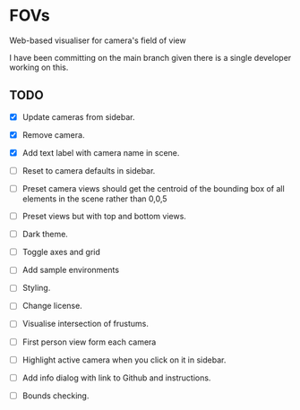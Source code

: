 # FOVs

Web-based visualiser for camera's field of view

I have been committing on the main branch given there is a single developer working on this.

## TODO

- [x] Update cameras from sidebar.

- [x] Remove camera.

- [x] Add text label with camera name in scene.

- [ ] Reset to camera defaults in sidebar.

- [ ] Preset camera views should get the centroid of the bounding box of all elements in the scene rather than 0,0,5

- [ ] Preset views but with top and bottom views.

- [ ] Dark theme.

- [ ] Toggle axes and grid

- [ ] Add sample environments

- [ ] Styling.

- [ ] Change license.

- [ ] Visualise intersection of frustums.

- [ ] First person view form each camera

- [ ] Highlight active camera when you click on it in sidebar.

- [ ] Add info dialog with link to Github and instructions.

- [ ] Bounds checking.